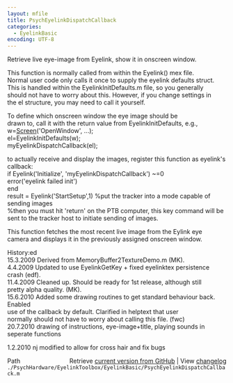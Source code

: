 ```yaml
---
layout: mfile
title: PsychEyelinkDispatchCallback
categories:
  - EyelinkBasic
encoding: UTF-8
---
```


Retrieve live eye-image from Eyelink, show it in onscreen window.  

This function is normally called from within the Eyelink() mex file.  
Normal user code only calls it once to supply the eyelink defaults struct.  
This is handled within the EyelinkInitDefaults.m file, so you generally  
should not have to worry about this. However, if you change settings in  
the el structure, you may need to call it yourself.  

To define which onscreen window the eye image should be  
drawn to, call it with the return value from EyelinkInitDefaults, e.g.,  
w=[Screen](/docs/Screen)('OpenWindow', ...);  
el=EyelinkInitDefaults(w);  
myEyelinkDispatchCallback(el);  


to actually receive and display the images, register this function as eyelink's callback:  
if Eyelink('Initialize', 'myEyelinkDispatchCallback') ~=0  
    error('eyelink failed init')  
end  
result = Eyelink('StartSetup',1) %put the tracker into a mode capable of sending images  
%then you must hit 'return' on the PTB computer, this key command will be sent to the tracker host to initiate sending of images.  

This function fetches the most recent live image from the Eylink eye  
camera and displays it in the previously assigned onscreen window.  

History:ed  
15\.3.2009 Derived from MemoryBuffer2TextureDemo.m (MK).  
 4\.4.2009 Updated to use EyelinkGetKey + fixed eyelinktex persistence crash (edf).  
11\.4.2009 Cleaned up. Should be ready for 1st release, although still  
          pretty alpha quality. (MK).  
15\.6.2010 Added some drawing routines to get standard behaviour back. Enabled  
          use of the callback by default. Clarified in helptext that user  
          normally should not have to worry about calling this file. (fwc)  
20\.7.2010 drawing of instructions, eye-image+title, playing sounds in seperate functions  

1\.2.2010 nj modified to allow for cross hair and fix bugs  


<div class="code_header" style="text-align:right;">
  <span style="float:left;">Path&nbsp;&nbsp;</span> <span class="counter">Retrieve <a href=
  "https://raw.github.com/Psychtoolbox-3/Psychtoolbox-3/beta/./PsychHardware/EyelinkToolbox/EyelinkBasic/PsychEyelinkDispatchCallback.m">current version from GitHub</a> | View <a href=
  "https://github.com/Psychtoolbox-3/Psychtoolbox-3/commits/beta/./PsychHardware/EyelinkToolbox/EyelinkBasic/PsychEyelinkDispatchCallback.m">changelog</a></span>
</div>
<div class="code">
  <code>./PsychHardware/EyelinkToolbox/EyelinkBasic/PsychEyelinkDispatchCallback.m</code>
</div>
